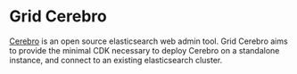 Grid Cerebro
============

[Cerebro](https://github.com/lmenezes/cerebro) is an open source elasticsearch web admin tool. Grid
Cerebro aims to provide the minimal CDK necessary to deploy Cerebro on a standalone instance, and
connect to an existing elasticsearch cluster.
